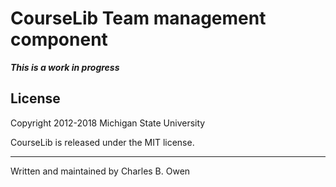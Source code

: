 # CourseLib Team management component

***This is a work in progress***


## License

Copyright 2012-2018 Michigan State University

CourseLib is released under the MIT license.

* * *

Written and maintained by Charles B. Owen

